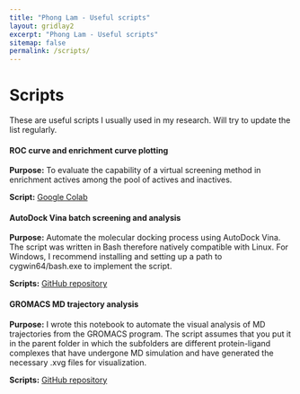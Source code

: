 ```yaml
---
title: "Phong Lam - Useful scripts"
layout: gridlay2
excerpt: "Phong Lam - Useful scripts"
sitemap: false
permalink: /scripts/
---
```


# Scripts

These are useful scripts I usually  used in my research. Will try to update the list regularly.

<div class="row">
<div class="well"> 
  
#### ROC curve and enrichment curve plotting
  
  **Purpose:** To evaluate the capability of a virtual screening method in enrichment actives among the pool of actives and inactives.
  
  **Script:** <a href="https://colab.research.google.com/github/phonglam3103/Cheminformatics/blob/main/Multiple_ROC_AUC_generalized.ipynb"> Google Colab</a>
</div>
</div>

<div class="row">
<div class="well"> 
  
#### AutoDock Vina batch screening and analysis
  
  **Purpose:** Automate the molecular docking process using AutoDock Vina. The script was written in Bash therefore natively compatible with Linux. For Windows, I recommend installing and setting up a path to cygwin64/bash.exe to implement the script. 
  
  **Scripts:** <a href="https://github.com/phonglam3103/Cheminformatics/tree/main/Molecular%20docking%20scripts"> GitHub repository</a>
 
</div>
</div>

<div class="row">
<div class="well"> 
  
#### GROMACS MD trajectory analysis
  
  **Purpose:** I wrote this notebook to automate the visual analysis of MD trajectories from the GROMACS program. The script assumes that you put it in the parent folder in which the subfolders are different protein-ligand complexes that have undergone MD simulation and have generated the necessary .xvg files for visualization.
  
  **Scripts:** <a href="https://github.com/phonglam3103/Cheminformatics/blob/main/Visuallization%20notebooks/plot.ipynb"> GitHub repository</a>
 
</div>
</div>
